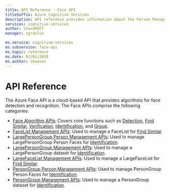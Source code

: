 ```yaml
---
title: API Reference - Face API
titleSuffix: Azure Cognitive Services
description: API reference provides information about the Person Management, LargePersonGroup/PersonGroup Management, LargeFaceList/FaceList Management, and Face Algorithms APIs.
services: cognitive-services
author: SteveMSFT
manager: cgronlun

ms.service: cognitive-services
ms.subservice: face-api
ms.topic: reference
ms.date: 03/01/2018
ms.author: sbowles
---
```


# API Reference

The Azure Face API is a cloud-based API that provides algorithms for face detection and recognition. The Face APIs comprise the following categories:

- [Face Algorithm APIs](https://docs.microsoft.com/rest/api/cognitiveservices/face/face): Covers core functions such as [Detection](https://docs.microsoft.com/rest/api/cognitiveservices/face/face/detectwithstream), [Find Similar](https://docs.microsoft.com/rest/api/cognitiveservices/face/face/findsimilar), [Verification](https://docs.microsoft.com/rest/api/cognitiveservices/face/face/verifyfacetoface), [Identification](https://docs.microsoft.com/rest/api/cognitiveservices/face/face/identify), and [Group](https://docs.microsoft.com/rest/api/cognitiveservices/face/face/group).
- [FaceList Management APIs](https://docs.microsoft.com/rest/api/cognitiveservices/face/facelist): Used to manage a FaceList for [Find Similar](https://docs.microsoft.com/rest/api/cognitiveservices/face/face/findsimilar).
- [LargePersonGroup Person Management APIs](https://docs.microsoft.com/rest/api/cognitiveservices/face/largepersongroupperson): Used to manage LargePersonGroup Person Faces for [Identification](https://docs.microsoft.com/rest/api/cognitiveservices/face/face/identify).
- [LargePersonGroup Management APIs](https://docs.microsoft.com/rest/api/cognitiveservices/face/largepersongroup): Used to manage a LargePersonGroup dataset for [Identification](https://docs.microsoft.com/rest/api/cognitiveservices/face/face/identify).
- [LargeFaceList Management APIs](https://docs.microsoft.com/rest/api/cognitiveservices/face/largefacelist): Used to manage a LargeFaceList for [Find Similar](https://docs.microsoft.com/rest/api/cognitiveservices/face/face/findsimilar).
- [PersonGroup Person Management APIs](https://docs.microsoft.com/rest/api/cognitiveservices/face/persongroupperson): Used to manage PersonGroup Person Faces for [Identification](https://docs.microsoft.com/rest/api/cognitiveservices/face/face/identify).
- [PersonGroup Management APIs](https://docs.microsoft.com/rest/api/cognitiveservices/face/persongroup): Used to manage a PersonGroup dataset for [Identification](https://docs.microsoft.com/rest/api/cognitiveservices/face/face/identify).

<!-- Linguist question: Please confirm that the following are API names and should be left as is: "Person Management, LargePersonGroup/PersonGroup Management, LargeFaceList/FaceList Management, and Face Algorithms" -->

